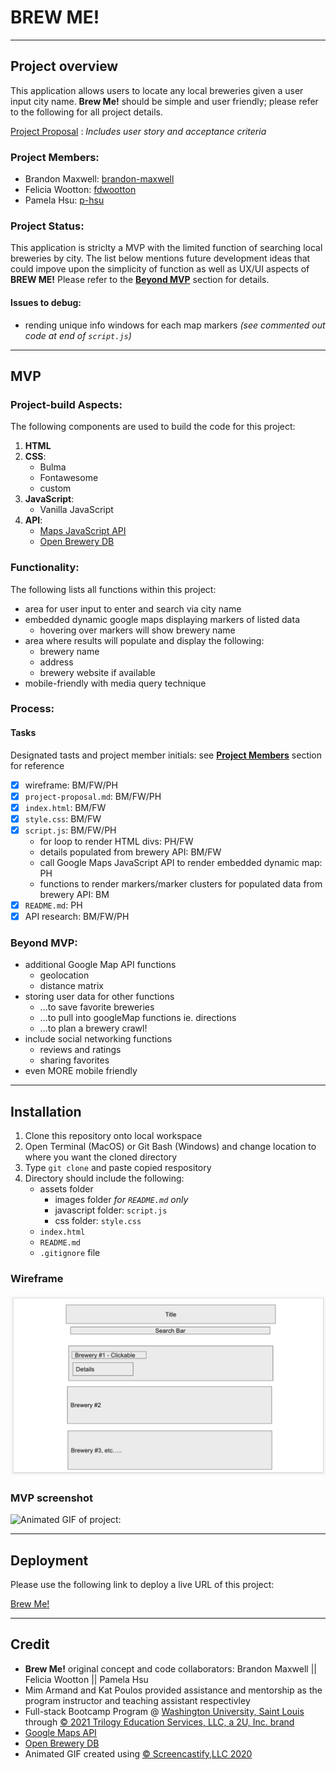 # BREW ME!

****

## Project overview

This application allows users to locate any local breweries given a user input city name. **Brew Me!** should be simple and user friendly; please refer to the following for all project details.

[Project Proposal](./project-proposal.md) : *Includes user story and acceptance criteria*

### Project Members:

* Brandon Maxwell: [brandon-maxwell](https://github.com/brandon-maxwell)
* Felicia Wootton: [fdwootton](https://github.com/fdwootton)
* Pamela Hsu: [p-hsu](https://github.com/p-hsu)

### Project Status:

This application is striclty a MVP with the limited function of searching local breweries by city. The list below mentions future development ideas that could impove upon the simplicity of function as well as UX/UI aspects of **BREW ME!** Please refer to the [**Beyond MVP**](#beyond-mvp) section for details.

#### Issues to debug:
* rending unique info windows for each map markers *(see commented out code at end of `script.js`)*

****

## MVP

### Project-build Aspects:

The following components are used to build the code for this project:

1. **HTML**
2. **CSS**:
    - Bulma
    - Fontawesome
    - custom
3. **JavaScript**:
    - Vanilla JavaScript
4. **API**:
    - [Maps JavaScript API](https://developers.google.com/maps/documentation/javascript/overview)
    - [Open Brewery DB](https://www.openbrewerydb.org/)

### Functionality:

The following lists all functions within this project:

* area for user input to enter and search via city name
* embedded dynamic google maps displaying markers of listed data
    - hovering over markers will show brewery name
* area where results will populate and display the following:
    - brewery name
    - address
    - brewery website if available 
* mobile-friendly with media query technique

### Process:
#### Tasks

Designated tasts and project member initials: see [**Project Members**](#project-members) section for reference
* [x] wireframe: BM/FW/PH
* [x] `project-proposal.md`: BM/FW/PH
* [x] `index.html`: BM/FW
* [x] `style.css`: BM/FW
* [x] `script.js`: BM/FW/PH
    - for loop to render HTML divs: PH/FW
    - details populated from brewery API: BM/FW
    - call Google Maps JavaScript API to render embedded dynamic map: PH
    - functions to render markers/marker clusters for populated data from brewery API: BM
* [x] `README.md`: PH
* [x] API research: BM/FW/PH

### Beyond MVP:

* additional Google Map API functions
    - geolocation
    - distance matrix
* storing user data for other functions
    - ...to save favorite breweries
    - ...to pull into googleMap functions ie. directions 
    - ...to plan a brewery crawl!
* include social networking functions
    - reviews and ratings
    - sharing favorites
* even MORE mobile friendly

****

## Installation

1. Clone this repository onto local workspace
2. Open Terminal (MacOS) or Git Bash (Windows) and change location to where you want the cloned directory
3. Type `git clone` and paste copied respository
4. Directory should include the following:
    * assets folder
        - images folder *for `README.md` only*
        - javascript folder: `script.js`
        - css folder: `style.css`
    * `index.html`
    * `README.md`
    * `.gitignore` file

### Wireframe

![Screenshot of wireframe:](./assets/images/brew-me-wireframe.png)

### MVP screenshot

![Animated GIF of project:](./assets/images/brew-me.gif)

****

## Deployment

Please use the following link to deploy a live URL of this project:

[Brew Me!](https://p-hsu.github.io/BREW_ME/)

****

## Credit

* **Brew Me!** original concept and code collaborators: Brandon Maxwell || Felicia Wootton || Pamela Hsu
* Mim Armand and Kat Poulos provided assistance and mentorship as the program instructor and teaching assistant respectivley
* Full-stack Bootcamp Program @ [Washington University, Saint Louis](https://bootcamp.tlcenter.wustl.edu/) through [© 2021 Trilogy Education Services, LLC, a 2U, Inc. brand](https://www.trilogyed.com/)
* [Google Maps API](https://developers.google.com/maps/)
* [Open Brewery DB](https://www.openbrewerydb.org/)
* Animated GIF created using [© Screencastify,LLC 2020](https://www.screencastify.com/)






